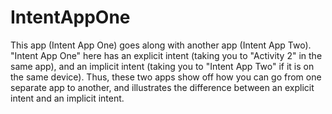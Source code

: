 # IntentAppOne
This app (Intent App One) goes along with another app (Intent App Two).  "Intent App One" here has an explicit intent (taking you to "Activity 2" in the same app), and an implicit intent (taking you to "Intent App Two" if it is on the same device).  Thus, these two apps show off how you can go from one separate app to another, and illustrates the difference between an explicit intent and an implicit intent.
